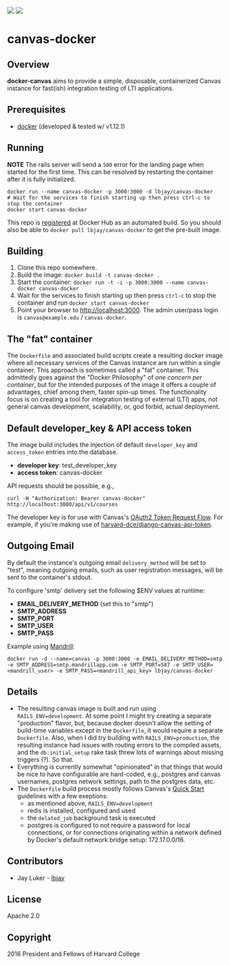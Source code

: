 [![](https://images.microbadger.com/badges/image/lbjay/canvas-docker.svg)](http://microbadger.com/images/lbjay/canvas-docker "Get your own image badge on microbadger.com")
[![](https://images.microbadger.com/badges/version/lbjay/canvas-docker.svg)](http://microbadger.com/images/lbjay/canvas-docker "Get your own version badge on microbadger.com")

# canvas-docker

## Overview

**docker-canvas** aims to provide a simple, disposable, containerized Canvas instance for fast(ish) integration testing of LTI applications.

## Prerequisites

* [docker](https://www.docker.com/) (developed & tested w/ v1.12.1)

## Running

**NOTE** The rails server will send a `500` error for the landing page when started for the first time. This can be resolved by restarting the container after it is fully initialized.

    docker run --name canvas-docker -p 3000:3000 -d lbjay/canvas-docker
    # Wait for the services to finish starting up then press ctrl-c to stop the container
    docker start canvas-docker

This repo is [registered](https://registry.hub.docker.com/u/lbjay/canvas-docker/) at Docker Hub as an automated build. So you should also be able to `docker pull lbjay/canvas-docker` to get the pre-built image.

## Building

1. Clone this repo somewhere. 
2. Build the image: `docker build -t canvas-docker .`
3. Start the container: `docker run -t -i -p 3000:3000 --name canvas-docker canvas-docker`
4. Wait for the services to finish starting up then press `ctrl-c` to stop the container and run `docker start canvas-docker`
5. Point your browser to [http://localhost:3000](http://localhost:3000). The admin user/pass login is `canvas@example.edu` / `canvas-docker`.

## The "fat" container

The `Dockerfile` and associated build scripts create a resulting docker image where all necessary services of the Canvas instance are run within a single container. This approach is sometimes called a "fat" container. This admittedly goes against the "Docker Philosophy" of *one concern per container*, but for the intended purposes of the image it offers a couple of advantages, chief among them, faster spin-up times. The functionality focus is on creating a tool for integration testing of external (LTI) apps, not general canvas development, scalability, or, god forbid, actual deployment.

## Default developer_key & API access token

The image build includes the injection of default `developer_key` and `access_token` entries into the database. 

* **developer key**: test_developer_key
* **access token**: canvas-docker

API requests should be possible, e.g.,

`curl -H "Authorization: Bearer canvas-docker" http://localhost:3000/api/v1/courses`

The developer key is for use with Canvas's [OAuth2 Token Request Flow](https://canvas.instructure.com/doc/api/file.oauth.html). 
For example, if you're making use of [harvard-dce/django-canvas-api-token](https://github.com/harvard-dce/django-canvas-api-token).

## Outgoing Email

By default the instance's outgoing email `delivery_method` will be set to "test", meaning outgoing emails, such as user registration messages, will be 
sent to the container's stdout. 

To configure 'smtp' delivery set the following $ENV values at runtime:

* **EMAIL_DELIVERY_METHOD** (set this to "smtp")
* **SMTP_ADDRESS**
* **SMTP_PORT**
* **SMTP_USER**
* **SMTP_PASS**

Example using [Mandrill](https://mandrillapp.com/):

```
docker run -d --name=canvas -p 3000:3000 -e EMAIL_DELIVERY_METHOD=smtp -e SMTP_ADDRESS=smtp.mandrillapp.com -e SMTP_PORT=587 -e SMTP_USER=<mandrill_user> -e SMTP_PASS=<mandrill_api_key> lbjay/canvas-docker
```

## Details

* The resulting canvas image is built and run using `RAILS_ENV=development`. At some point I might try creating a separate "production" flavor, but, because docker doesn't allow the setting of build-time variables except in the `Dockerfile`, it would require a separate `Dockerfile`. Also, when I did try building with `RAILS_ENV=production`, the resulting instance had issues with routing errors to the compiled assets, and the `db:initial_setup` rake task threw lots of warnings about missing triggers (?). So that.
* Everything is currently somewhat "opinionated" in that things that would be nice to have configurable are hard-coded, e.g., postgres and canvas usernames, postgres network settings, path to the postgres data, etc.
* The `Dockerfile` build process mostly follows Canvas's [Quick Start](https://github.com/instructure/canvas-lms/wiki/Quick-Start) guidelines with a few exeptions:
    * as mentioned above, `RAILS_ENV=development`
    * redis is installed, configured and used
    * the `delated_job` background task is executed
    * postgres is configured to not require a password for local connections, or for connections originating within a network defined by Docker's default network bridge setup: 172.17.0.0/16.

## Contributors

* Jay Luker - [lbjay](https://github.com/lbjay)

## License

Apache 2.0

## Copyright

2016 President and Fellows of Harvard College
